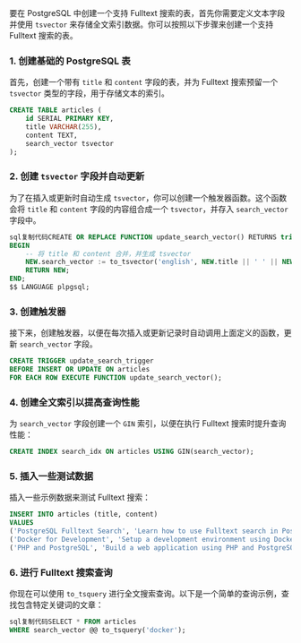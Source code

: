 要在 PostgreSQL 中创建一个支持 Fulltext 搜索的表，首先你需要定义文本字段并使用 `tsvector` 来存储全文索引数据。你可以按照以下步骤来创建一个支持 Fulltext 搜索的表。

### 1. 创建基础的 PostgreSQL 表

首先，创建一个带有 `title` 和 `content` 字段的表，并为 Fulltext 搜索预留一个 `tsvector` 类型的字段，用于存储文本的索引。

```sql
CREATE TABLE articles (
    id SERIAL PRIMARY KEY,
    title VARCHAR(255),
    content TEXT,
    search_vector tsvector
);
```

### 2. 创建 `tsvector` 字段并自动更新

为了在插入或更新时自动生成 `tsvector`，你可以创建一个触发器函数。这个函数会将 `title` 和 `content` 字段的内容组合成一个 `tsvector`，并存入 `search_vector` 字段中。

```sql
sql复制代码CREATE OR REPLACE FUNCTION update_search_vector() RETURNS trigger AS $$
BEGIN
    -- 将 title 和 content 合并，并生成 tsvector
    NEW.search_vector := to_tsvector('english', NEW.title || ' ' || NEW.content);
    RETURN NEW;
END;
$$ LANGUAGE plpgsql;
```

### 3. 创建触发器

接下来，创建触发器，以便在每次插入或更新记录时自动调用上面定义的函数，更新 `search_vector` 字段。

```sql
CREATE TRIGGER update_search_trigger
BEFORE INSERT OR UPDATE ON articles
FOR EACH ROW EXECUTE FUNCTION update_search_vector();
```

### 4. 创建全文索引以提高查询性能

为 `search_vector` 字段创建一个 `GIN` 索引，以便在执行 Fulltext 搜索时提升查询性能：

```sql
CREATE INDEX search_idx ON articles USING GIN(search_vector);
```

### 5. 插入一些测试数据

插入一些示例数据来测试 Fulltext 搜索：

```sql
INSERT INTO articles (title, content) 
VALUES 
('PostgreSQL Fulltext Search', 'Learn how to use Fulltext search in PostgreSQL with PHP.'),
('Docker for Development', 'Setup a development environment using Docker and PostgreSQL.'),
('PHP and PostgreSQL', 'Build a web application using PHP and PostgreSQL integration.');
```

### 6. 进行 Fulltext 搜索查询

你现在可以使用 `to_tsquery` 进行全文搜索查询。以下是一个简单的查询示例，查找包含特定关键词的文章：

```sql
sql复制代码SELECT * FROM articles
WHERE search_vector @@ to_tsquery('docker');
```